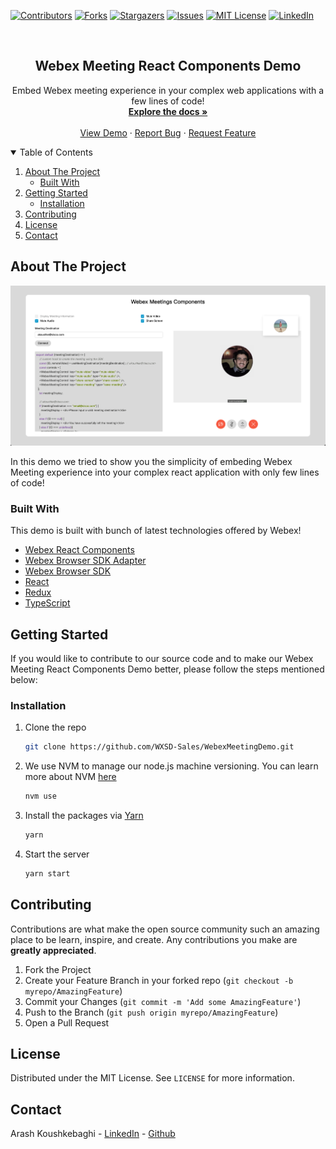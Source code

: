 [![Contributors][contributors-shield]][contributors-url]
[![Forks][forks-shield]][forks-url]
[![Stargazers][stars-shield]][stars-url]
[![Issues][issues-shield]][issues-url]
[![MIT License][license-shield]][license-url]
[![LinkedIn][linkedin-shield]][linkedin-url]

<!-- PROJECT LOGO -->
<br />
<p align="center">
  <h2 align="center">Webex Meeting React Components Demo</h2>

  <p align="center">
    Embed Webex meeting experience in your complex web applications with a few lines of code!
    <br />
    <a href="https://github.com/WXSD-Sales/WebexMeetingDemo"><strong>Explore the docs »</strong></a>
    <br />
    <br />
    <a href="https://wxsd-sales.github.io/WebexMeetingDemo/">View Demo</a>
    ·
    <a href="https://github.com/WXSD-Sales/WebexMeetingDemo/issues">Report Bug</a>
    ·
    <a href="https://github.com/WXSD-Sales/WebexMeetingDemo/issues">Request Feature</a>
  </p>
</p>

<!-- TABLE OF CONTENTS -->
<details open="open">
  <summary>Table of Contents</summary>
  <ol>
    <li>
      <a href="#about-the-project">About The Project</a>
      <ul>
        <li><a href="#built-with">Built With</a></li>
      </ul>
    </li>
    <li>
      <a href="#getting-started">Getting Started</a>
      <ul>
        <li><a href="#installation">Installation</a></li>
      </ul>
    </li>
    <li><a href="#contributing">Contributing</a></li>
    <li><a href="#license">License</a></li>
    <li><a href="#contact">Contact</a></li>
  </ol>
</details>

<!-- ABOUT THE PROJECT -->

## About The Project

[![Product Name Screen Shot][product-screenshot]](https://www.loom.com/share/1999193127e245dd802ddd4b4dd249f4)

In this demo we tried to show you the simplicity of embeding Webex Meeting experience into your complex react application with only few lines of code!

### Built With

This demo is built with bunch of latest technologies offered by Webex!

- [Webex React Components](https://github.com/webex/components)
- [Webex Browser SDK Adapter](https://github.com/webex/sdk-component-adapter)
- [Webex Browser SDK](https://github.com/webex/webex-js-sdk)
- [React](https://reactjs.org)
- [Redux](https://redux.js.org/)
- [TypeScript](https://www.typescriptlang.org/)

<!-- GETTING STARTED -->

## Getting Started

If you would like to contribute to our source code and to make our Webex Meeting React Components Demo better, please follow the steps mentioned below:

### Installation

1. Clone the repo
   ```sh
   git clone https://github.com/WXSD-Sales/WebexMeetingDemo.git
   ```
2. We use NVM to manage our node.js machine versioning. You can learn more about NVM [here](https://github.com/nvm-sh/nvm)
   ```sh
   nvm use
   ```
3. Install the packages via [Yarn](https://classic.yarnpkg.com/en/)
   ```sh
   yarn
   ```
4. Start the server
   ```sh
   yarn start
   ```

<!-- CONTRIBUTING -->

## Contributing

Contributions are what make the open source community such an amazing place to be learn, inspire, and create. Any contributions you make are **greatly appreciated**.

1. Fork the Project
2. Create your Feature Branch in your forked repo (`git checkout -b myrepo/AmazingFeature`)
3. Commit your Changes (`git commit -m 'Add some AmazingFeature'`)
4. Push to the Branch (`git push origin myrepo/AmazingFeature`)
5. Open a Pull Request

<!-- LICENSE -->

## License

Distributed under the MIT License. See `LICENSE` for more information.

<!-- CONTACT -->

## Contact

Arash Koushkebaghi - [LinkedIn](https://www.linkedin.com/in/arash-koushkebaghi-9b1701a4/) - [Github](https://github.com/akoushke)

<!-- MARKDOWN LINKS & IMAGES -->
<!-- https://www.markdownguide.org/basic-syntax/#reference-style-links -->

[contributors-shield]: https://img.shields.io/github/contributors/WXSD-Sales/WebexMeetingDemo.svg?style=for-the-badge
[contributors-url]: https://github.com/WXSD-Sales/WebexMeetingDemo/graphs/contributors
[forks-shield]: https://img.shields.io/github/forks/WXSD-Sales/WebexMeetingDemo.svg?style=for-the-badge
[forks-url]: https://github.com/WXSD-Sales/WebexMeetingDemo/network/members
[stars-shield]: https://img.shields.io/github/stars/WXSD-Sales/WebexMeetingDemo.svg?style=for-the-badge
[stars-url]: https://github.com/WXSD-Sales/WebexMeetingDemo/stargazers
[issues-shield]: https://img.shields.io/github/issues/WXSD-Sales/WebexMeetingDemo.svg?style=for-the-badge
[issues-url]: https://github.com/WXSD-Sales/WebexMeetingDemo/issues
[license-shield]: https://img.shields.io/github/license/WXSD-Sales/WebexMeetingDemo.svg?style=for-the-badge
[license-url]: https://github.com/WXSD-Sales/WebexMeetingDemo/blob/master/LICENSE.txt
[linkedin-shield]: https://img.shields.io/badge/-LinkedIn-black.svg?style=for-the-badge&logo=linkedin&colorB=555
[linkedin-url]: https://www.linkedin.com/in/arash-koushkebaghi-9b1701a4/
[product-screenshot]: assets/images/WebexMeetingDemo.png
